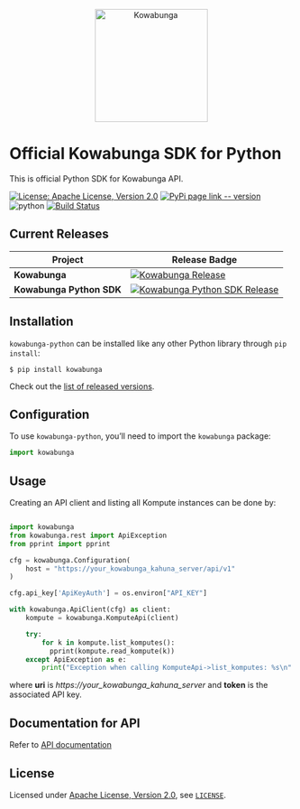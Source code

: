 <p align="center">
  <a href="https://www.kowabunga.cloud/?utm_source=github&utm_medium=logo" target="_blank">
    <picture>
      <source srcset="https://raw.githack.com/kowabunga-cloud/infographics/master/art/kowabunga-square-600x600-2.png" media="(prefers-color-scheme: dark)" />
      <source srcset="https://raw.githack.com/kowabunga-cloud/infographics/master/art/kowabunga-square-600x600-2.png" media="(prefers-color-scheme: light), (prefers-color-scheme: no-preference)" />
      <img src="https://raw.githack.com/kowabunga-cloud/infographics/master/art/kowabunga-square-600x600-2.png" alt="Kowabunga" width="200">
    </picture>
  </a>
</p>

# Official Kowabunga SDK for Python

This is official Python SDK for Kowabunga API.

[![License: Apache License, Version 2.0](https://img.shields.io/badge/License-Apache_2.0-blue.svg)](https://spdx.org/licenses/Apache-2.0.html)
[![PyPi page link -- version](https://img.shields.io/pypi/v/kowabunga.svg)](https://pypi.python.org/pypi/kowabunga)
<img src="https://img.shields.io/badge/python-3.8 | 3.9 | 3.10 | 3.11 | 3.12-blue.svg" alt="python">
[![Build Status](https://github.com/kowabunga-cloud/kowabunga-python/actions/workflows/python.yml/badge.svg)](https://github.com/kowabunga-cloud/kowabunga-python/actions/workflows/python.yml)

## Current Releases

| Project            | Release Badge                                                                                       |
|--------------------|-----------------------------------------------------------------------------------------------------|
| **Kowabunga**           | [![Kowabunga Release](https://img.shields.io/github/v/release/kowabunga-cloud/kowabunga)](https://github.com/kowabunga-cloud/kowabunga/releases) |
| **Kowabunga Python SDK**     | [![Kowabunga Python SDK Release](https://img.shields.io/github/v/release/kowabunga-cloud/kowabunga-python)](https://github.com/kowabunga-cloud/kowabunga-python/releases) |

## Installation

`kowabunga-python` can be installed like any other Python library through `pip install`:

```console
$ pip install kowabunga
```

Check out the [list of released versions](https://github.com/kowabunga-cloud/kowabunga-python/releases).

## Configuration

To use `kowabunga-python`, you’ll need to import the `kowabunga` package:

```python
import kowabunga
```

## Usage

Creating an API client and listing all Kompute instances can be done by:

```python

import kowabunga
from kowabunga.rest import ApiException
from pprint import pprint

cfg = kowabunga.Configuration(
    host = "https://your_kowabunga_kahuna_server/api/v1"
)

cfg.api_key['ApiKeyAuth'] = os.environ["API_KEY"]

with kowabunga.ApiClient(cfg) as client:
    kompute = kowabunga.KomputeApi(client)

    try:
        for k in kompute.list_komputes():
          pprint(kompute.read_kompute(k))
    except ApiException as e:
        print("Exception when calling KomputeApi->list_komputes: %s\n" % e)

```

where **uri** is *https://your\_kowabunga\_kahuna\_server* and **token** is the associated API key.

## Documentation for API

Refer to [API documentation](API.md)

## License

Licensed under [Apache License, Version 2.0](https://opensource.org/license/apache-2-0), see [`LICENSE`](LICENSE).
